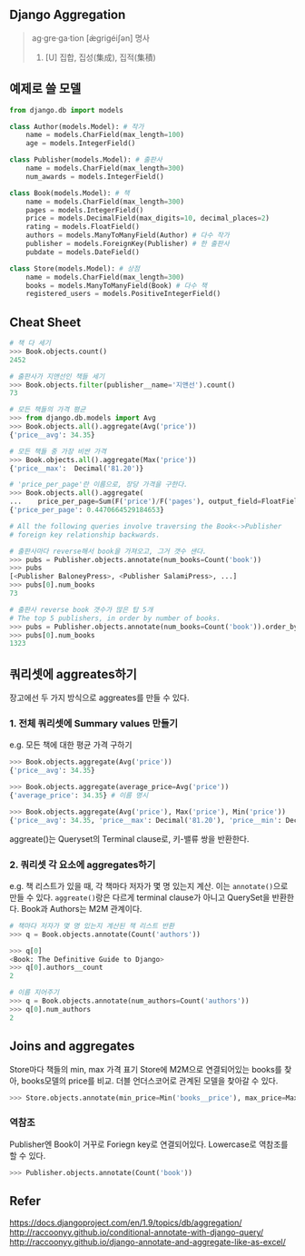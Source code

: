 ## Django Aggregation

> ag·gre·ga·tion [æ̀ɡriɡéiʃən]
> 명사
> 1. [U] 집합, 집성(集成), 집적(集積)

## 예제로 쓸 모델
```python
from django.db import models

class Author(models.Model): # 작가
    name = models.CharField(max_length=100)
    age = models.IntegerField()

class Publisher(models.Model): # 출판사
    name = models.CharField(max_length=300)
    num_awards = models.IntegerField()

class Book(models.Model): # 책
    name = models.CharField(max_length=300)
    pages = models.IntegerField()
    price = models.DecimalField(max_digits=10, decimal_places=2)
    rating = models.FloatField()
    authors = models.ManyToManyField(Author) # 다수 작가
    publisher = models.ForeignKey(Publisher) # 한 출판사
    pubdate = models.DateField()

class Store(models.Model): # 상점
    name = models.CharField(max_length=300)
    books = models.ManyToManyField(Book) # 다수 책
    registered_users = models.PositiveIntegerField()
```

## Cheat Sheet
```python
# 책 다 세기
>>> Book.objects.count()
2452

# 출판사가 지앤선인 책들 세기
>>> Book.objects.filter(publisher__name='지앤선').count()
73

# 모든 책들의 가격 평균
>>> from django.db.models import Avg
>>> Book.objects.all().aggregate(Avg('price'))
{'price__avg': 34.35}

# 모든 책들 중 가장 비싼 가격
>>> Book.objects.all().aggregate(Max('price'))
{'price__max':  Decimal('81.20')}

# 'price_per_page'란 이름으로, 장당 가격을 구한다.
>>> Book.objects.all().aggregate(
...    price_per_page=Sum(F('price')/F('pages'), output_field=FloatField()))
{'price_per_page': 0.4470664529184653}

# All the following queries involve traversing the Book<->Publisher
# foreign key relationship backwards.

# 출판사마다 reverse해서 book을 가져오고, 그거 갯수 샌다.
>>> pubs = Publisher.objects.annotate(num_books=Count('book'))
>>> pubs
[<Publisher BaloneyPress>, <Publisher SalamiPress>, ...]
>>> pubs[0].num_books
73

# 출판사 reverse book 갯수가 많은 탑 5개
# The top 5 publishers, in order by number of books.
>>> pubs = Publisher.objects.annotate(num_books=Count('book')).order_by('-num_books')[:5]
>>> pubs[0].num_books
1323
```

## 쿼리셋에 aggreates하기
장고에선 두 가지 방식으로 aggreates를 만들 수 있다. 

### 1. 전체 쿼리셋에 Summary values 만들기
e.g. 모든 책에 대한 평균 가격 구하기
```python
>>> Book.objects.aggregate(Avg('price'))
{'price__avg': 34.35}

>>> Book.objects.aggregate(average_price=Avg('price'))
{'average_price': 34.35} # 이름 명시

>>> Book.objects.aggregate(Avg('price'), Max('price'), Min('price'))
{'price__avg': 34.35, 'price__max': Decimal('81.20'), 'price__min': Decimal('12.99')} # 다중 반환
```
aggreate()는 Queryset의 Terminal clause로, 키-밸류 쌍을 반환한다.

### 2. 쿼리셋 각 요소에 aggregates하기
e.g. 책 리스트가 있을 때, 각 책마다 저자가 몇 명 있는지 계산.
이는 `annotate()`으로 만들 수 있다. `aggreate()`랑은 다르게 terminal clause가 아니고 QuerySet을 반환한다. 
Book과 Authors는 M2M 관계이다. 
```python
# 책마다 저자가 몇 명 있는지 계산된 책 리스트 반환
>>> q = Book.objects.annotate(Count('authors'))

>>> q[0]
<Book: The Definitive Guide to Django>
>>> q[0].authors__count
2

# 이름 지어주기
>>> q = Book.objects.annotate(num_authors=Count('authors'))
>>> q[0].num_authors
2
```

## Joins and aggregates
Store마다 책들의 min, max 가격 표기
Store에 M2M으로 연결되어있는 books를 찾아, books모델의 price를 비교.
더블 언더스코어로 관계된 모델을 찾아갈 수 있다.
```python
>>> Store.objects.annotate(min_price=Min('books__price'), max_price=Max('books__price'))
```

### 역참조
Publisher엔 Book이 거꾸로 Foriegn key로 연결되어있다. Lowercase로 역참조를 할 수 있다.
```python
>>> Publisher.objects.annotate(Count('book'))
```

## Refer
https://docs.djangoproject.com/en/1.9/topics/db/aggregation/
http://raccoonyy.github.io/conditional-annotate-with-django-query/
http://raccoonyy.github.io/django-annotate-and-aggregate-like-as-excel/
